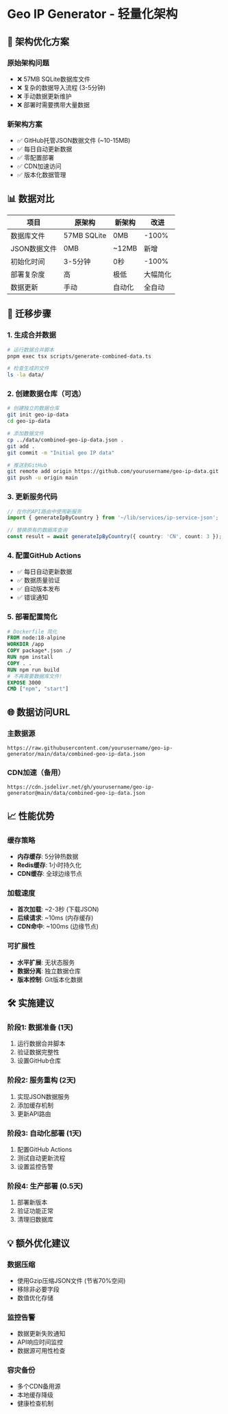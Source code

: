 # Geo IP Generator - 轻量化架构

## 🚀 架构优化方案

### 原始架构问题
- ❌ 57MB SQLite数据库文件
- ❌ 复杂的数据导入流程 (3-5分钟)
- ❌ 手动数据更新维护
- ❌ 部署时需要携带大量数据

### 新架构方案
- ✅ GitHub托管JSON数据文件 (~10-15MB)
- ✅ 每日自动更新数据
- ✅ 零配置部署
- ✅ CDN加速访问
- ✅ 版本化数据管理

## 📊 数据对比

| 项目 | 原架构 | 新架构 | 改进 |
|------|--------|--------|------|
| 数据库文件 | 57MB SQLite | 0MB | -100% |
| JSON数据文件 | 0MB | ~12MB | 新增 |
| 初始化时间 | 3-5分钟 | 0秒 | -100% |
| 部署复杂度 | 高 | 极低 | 大幅简化 |
| 数据更新 | 手动 | 自动化 | 全自动 |

## 🔄 迁移步骤

### 1. 生成合并数据
```bash
# 运行数据合并脚本
pnpm exec tsx scripts/generate-combined-data.ts

# 检查生成的文件
ls -la data/
```

### 2. 创建数据仓库（可选）
```bash
# 创建独立的数据仓库
git init geo-ip-data
cd geo-ip-data

# 添加数据文件
cp ../data/combined-geo-ip-data.json .
git add .
git commit -m "Initial geo IP data"

# 推送到GitHub
git remote add origin https://github.com/yourusername/geo-ip-data.git
git push -u origin main
```

### 3. 更新服务代码
```typescript
// 在你的API路由中使用新服务
import { generateIpByCountry } from '~/lib/services/ip-service-json';

// 替换原有的数据库查询
const result = await generateIpByCountry({ country: 'CN', count: 3 });
```

### 4. 配置GitHub Actions
- ✅ 每日自动更新数据
- ✅ 数据质量验证  
- ✅ 自动版本发布
- ✅ 错误通知

### 5. 部署配置简化
```dockerfile
# Dockerfile 简化
FROM node:18-alpine
WORKDIR /app
COPY package*.json ./
RUN npm install
COPY . .
RUN npm run build
# 不再需要数据库文件!
EXPOSE 3000
CMD ["npm", "start"]
```

## 🌐 数据访问URL

### 主数据源
```
https://raw.githubusercontent.com/yourusername/geo-ip-generator/main/data/combined-geo-ip-data.json
```

### CDN加速（备用）
```
https://cdn.jsdelivr.net/gh/yourusername/geo-ip-generator@main/data/combined-geo-ip-data.json
```

## 📈 性能优势

### 缓存策略
- **内存缓存**: 5分钟热数据
- **Redis缓存**: 1小时持久化
- **CDN缓存**: 全球边缘节点

### 加载速度
- **首次加载**: ~2-3秒 (下载JSON)
- **后续请求**: ~10ms (内存缓存)
- **CDN命中**: ~100ms (边缘节点)

### 可扩展性
- **水平扩展**: 无状态服务
- **数据分离**: 独立数据仓库
- **版本控制**: Git版本化数据

## 🛠️ 实施建议

### 阶段1: 数据准备 (1天)
1. 运行数据合并脚本
2. 验证数据完整性
3. 设置GitHub仓库

### 阶段2: 服务重构 (2天)
1. 实现JSON数据服务
2. 添加缓存机制
3. 更新API路由

### 阶段3: 自动化部署 (1天)
1. 配置GitHub Actions
2. 测试自动更新流程
3. 设置监控告警

### 阶段4: 生产部署 (0.5天)
1. 部署新版本
2. 验证功能正常
3. 清理旧数据库

## 💡 额外优化建议

### 数据压缩
- 使用Gzip压缩JSON文件 (节省70%空间)
- 移除非必要字段
- 数值优化存储

### 监控告警
- 数据更新失败通知
- API响应时间监控
- 数据源可用性检查

### 容灾备份
- 多个CDN备用源
- 本地缓存降级
- 健康检查机制
